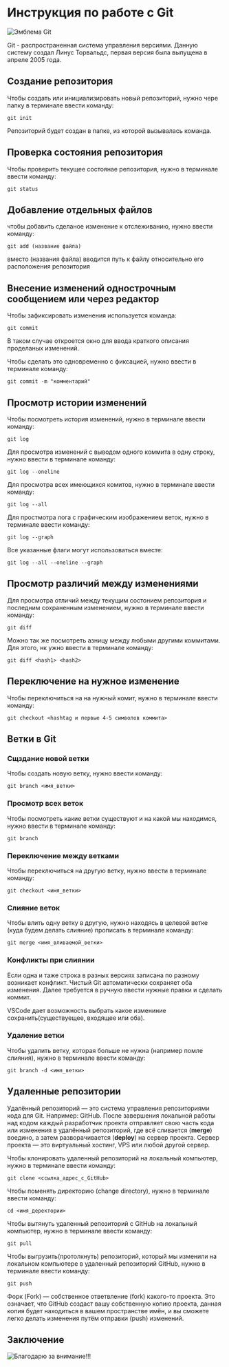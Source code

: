 # **Инструкция по работе с Git**

![Эмблема Git](git_icon.jpeg)

Git - распространенная система управления версиями. Данную систему создал Линус Торвальдс, первая версия была выпущена в апреле 2005 года.

## Создание репозитория

Чтобы создать или инициализировать новый репозиторий, нужно чере папку в терминале ввести команду:

    git init

Репозиторий будет создан в папке, из которой вызывалась команда.

## Проверка состояния репозитория

Чтобы проверить текущее состоянае репозитория, нужно в терминале ввести команду:

    git status

## Добавление отдельных файлов

чтобы добавить сделаное изменение к отслеживанию, нужно ввести команду:

    git add (название файла)

вместо (названия файла) вводится путь к файлу относительно его расположения репозитория

## Внесение изменений однострочным сообщением или через редактор

Чтобы зафиксировать изменения используется команда:

    git commit

В таком случае откроется окно для ввода краткого описания проделаных изменений.

Чтобы сделать это одновременно с фиксацией, нужно ввести в терминале команду:

    git commit -m "комментарий"

## Просмотр истории изменений

Чтобы посмотреть история изменений, нужно в терминале ввести команду:

    git log

Для просмотра изменений с выводом одного коммита в одну строку, нужно ввести в терминале команду:

    git log --oneline

Для просмотра всех имеющихся комитов, нужно в терминале ввести команду:

    git log --all

Для простмотра лога с графическим изображением веток, нужно в терминале ввести команду:

    git log --graph

Все указанные флаги могут использоваться вместе:

    git log --all --oneline --graph

## Просмотр различий между изменениями

Для просмотра отличий между текущим состонием репозитория и последним сохраненным изменением, нужно в терминале ввести команду:

    git diff

Можно так же посмотреть азницу между любыми другими коммитами. Для этого, нк
ужно ввести в терминале команду:

    git diff <hash1> <hash2>

## Переключение на нужное изменение

Чтобы переключиться на на нужный комит, нужно в терминале ввести команду:

    git checkout <hashtag и первые 4-5 символов коммита>

## Ветки в Git

### Сщздание новой ветки

Чтобы создать новую ветку, нужно ввести команду:

    git branch <имя_ветки>

### Просмотр всех веток

Чтобы посмотреть какие ветки существуют и на какой мы находимся, нужно ввести в терминале команду:

    git branch

### Переключение между ветками

Чтобы переключиться на другую ветку, нужно ввести в терминале команду:

    git checkout <имя_ветки>

### Слияние веток

Чтобы влить одну ветку в другую, нужно находясь в целевой ветке (куда будем делать слияние) прописать в терминале команду:

    git merge <имя_вливаемой_ветки>

### Конфликты при слиянии

Если одна и таже строка в разных версиях записана по разному возникает конфликт. Чистый Git автоматически сохраняет оба изменения. Далее требуется в ручную ввести нужные правки и сделать коммит.

VSCode дает возможность выбрать какое измениние сохранить(существуещее, входящее или оба).

### Удаление ветки

Чтобы удалить ветку, которая больше не нужна (например помле слияния), нужно в терминале ввести команду:

    git branch -d <имя_ветки>

## Удаленные репозитории

Удалённый репозиторий — это система управления репозиториями кода для Git. Например: GitHub. После завершения локальной работы над кодом каждый разработчик проекта отправляет свою часть кода или изменения в удалённый репозиторий, где всё сливается (__merge__) воедино, а затем разворачивается (__deploy__) на сервер проекта. Сервер проекта — это виртуальный хостинг, VPS или любой другой сервер.

Чтобы клонировать удаленный репозиторий на локальный компьютер, нужно в терминале ввести команду:

    git clone <ссылка_адрес_с_GitHub>

Чтобы поменять директорию (change directory), нужно в терминале ввести команду:

    cd <имя_деректории>

Чтобы вытянуть удаленный репозиторий с GitHub на локальный компьютер, нужно в терминале ввести команду:

    git pull

Чтобы выгрузить(протолкнуть) репозиторий, который мы изменили на локальном компьютере в удаленный репозиторий GitHub, нужно в терминале ввести команду:

    git push

Форк (Fork) — собственное ответвление (fork) какого-то проекта. Это означает, что GitHub создаст вашу собственную копию проекта, данная копия будет находиться в вашем пространстве имён, и вы сможете легко делать изменения путём отправки (push) изменений.

## Заключение

![Благодарю за внимание!!!](Koteyka.jpg)
